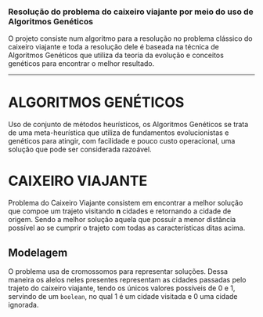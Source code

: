 
### Resolução do problema do caixeiro viajante por meio do uso de Algoritmos Genéticos 

O projeto consiste num algoritmo para a resolução no problema clássico do caixeiro viajante e toda a resolução dele é baseada na técnica de Algoritmos Genéticos que utiliza da teoria da evolução e conceitos genéticos para encontrar o melhor resultado.

---
# ALGORITMOS GENÉTICOS 
Uso de conjunto de métodos heurísticos, os Algoritmos Genéticos se trata de uma meta-heurística que utiliza de fundamentos evolucionistas e genéticos para atingir, com facilidade e pouco custo operacional, uma solução que pode ser considerada razoável. 

# CAIXEIRO VIAJANTE
Problema do Caixeiro Viajante consistem em encontrar a melhor solução que compoe um trajeto visitando **n** cidades e retornando a cidade de origem. Sendo a melhor solução aquela que possuir a menor distância possível ao se cumprir o trajeto com todas as características ditas acima.

## Modelagem    
O problema usa de cromossomos para representar soluções. Dessa maneira os alelos neles presentes representam as cidades passadas pelo trajeto do caixeiro viajante, tendo os únicos valores possíveis de 0 e 1, servindo de um <code>boolean</code>, no qual 1 é um cidade visitada e 0 uma cidade ignorada. 
